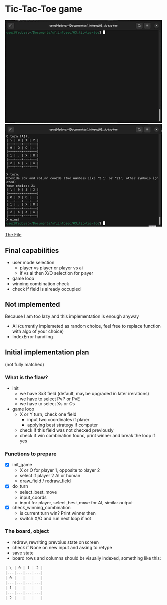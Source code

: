 # Tic-Tac-Toe game

![](screencast.gif)
[![screencast](screenshot.png)](screencast.webm)

[The File](./tic-tac-toe.py)

## Final capabilities

- user mode selection
  - player vs player or player vs ai
  - if vs ai then X/O selection for player
- game loop
- winning combination check
- check if field is already occupied

## Not implemented

Because I am too lazy and this implementation is enough anyway

- AI (currently implemeted as random choice, feel free to replace function with algo of your choice)
- IndexError handling

## Initial implementation plan

(not fully matched)

### What is the flaw?

- init
  - we have 3x3 field (default, may be upgraded in later irerations)
  - we have to select PvP or PvE
  - we have to select Xs or Os
- game loop
  - X or Y turn, check one field
    - input two coordinates if player
    - applying best strategy if computer
  - check if this field was not checked previously
  - check if win combination found, print winner and break the loop if yes

### Functions to prepare

- [x] init_game
  - X or O for player 1, opposite to player 2
  - select if player 2 AI or human
  - draw_field / redraw_field
- [x] do_turn
  - select_best_move
  - input_coords
  - input for player, select_best_move for AI, similar output
- [x] check_winning_combination
  - is current turn win? Print winner then
  - switch X/O and run next loop if not

### The board, object

- redraw, rewriting prevoius state on screen
- check if None on new input and asking to retype
- save state
- board rows and columns should be visually indexed, something like this:

```
| \ | 0 | 1 | 2 |
|---|---|---|---|
| 0 |   |   |   |
|---|---|---|---|
| 1 |   |   |   |
|---|---|---|---|
| 2 |   |   |   |
```